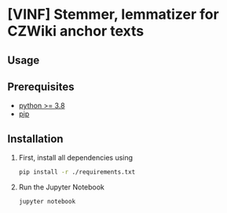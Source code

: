 # [VINF] Stemmer, lemmatizer for CZWiki anchor texts

## Usage

## Prerequisites 

- [python >= 3.8](https://www.python.org/downloads/) 
- [pip](https://pypi.org/project/pip/)

## Installation

1. First, install all dependencies using 

    ```bash
    pip install -r ./requirements.txt
    ```
   
1. Run the Jupyter Notebook
    
    ```bash
   jupyter notebook
    ``` 


